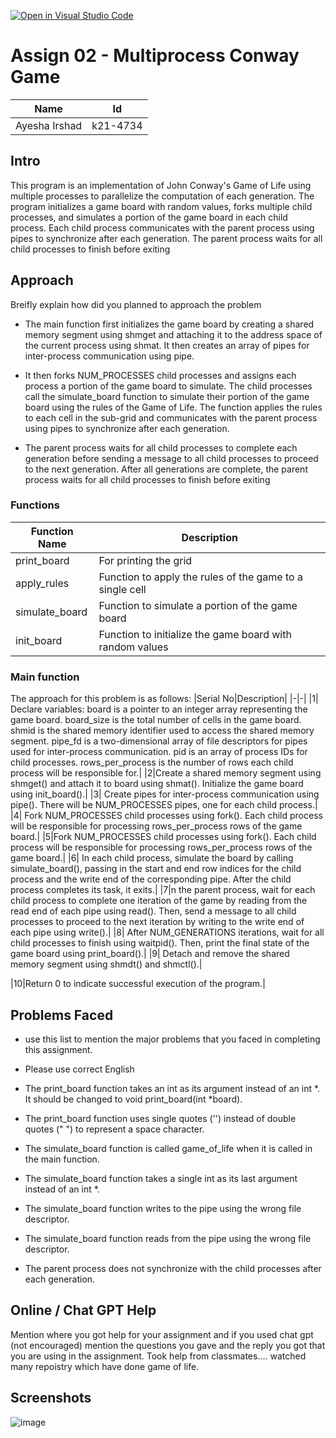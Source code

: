 [![Open in Visual Studio Code](https://classroom.github.com/assets/open-in-vscode-c66648af7eb3fe8bc4f294546bfd86ef473780cde1dea487d3c4ff354943c9ae.svg)](https://classroom.github.com/online_ide?assignment_repo_id=10686574&assignment_repo_type=AssignmentRepo)
# Assign 02 - Multiprocess Conway Game
|Name|Id|
|-|-|
|Ayesha Irshad|k21-4734|


## Intro  
This program is an implementation of John Conway's Game of Life using multiple processes to parallelize the computation of each generation. The program initializes a game board with random values, forks multiple child processes, and simulates a portion of the game board in each child process. Each child process communicates with the parent process using pipes to synchronize after each generation. The parent process waits for all child processes to finish before exiting
## Approach
Breifly explain how did you planned to approach the problem  

+ The main function first initializes the game board by creating a shared memory segment using shmget and attaching it to the address space of the current process using shmat. It then creates an array of pipes for inter-process communication using pipe.

+ It then forks NUM_PROCESSES child processes and assigns each process a portion of the game board to simulate. The child processes call the simulate_board function to simulate their portion of the game board using the rules of the Game of Life. The function applies the rules to each cell in the sub-grid and communicates with the parent process using pipes to synchronize after each generation.

+ The parent process waits for all child processes to complete each generation before sending a message to all child processes to proceed to the next generation. After all generations are complete, the parent process waits for all child processes to finish before exiting

### Functions
|Function Name|Description|
|-|-|
|print_board|For printing the grid|
|apply_rules	|Function to apply the rules of the game to a single cell|
|simulate_board	|Function to simulate a portion of the game board|
|init_board	|Function to initialize the game board with random values|
### Main function  
The approach for this problem is as follows:
|Serial No|Description|
|-|-|
|1|  Declare variables: board is a pointer to an integer array representing the game board. board_size is the total number of cells in the game board. shmid is the shared memory identifier used to access the shared memory segment. pipe_fd is a two-dimensional array of file descriptors for pipes used for inter-process communication. pid is an array of process IDs for child processes. rows_per_process is the number of rows each child process will be responsible for.|
|2|Create a shared memory segment using shmget() and attach it to board using shmat(). Initialize the game board using init_board().|
|3|    Create pipes for inter-process communication using pipe(). There will be NUM_PROCESSES pipes, one for each child process.|
|4|    Fork NUM_PROCESSES child processes using fork(). Each child process will be responsible for processing rows_per_process rows of the game board.|
|5|Fork NUM_PROCESSES child processes using fork(). Each child process will be responsible for processing rows_per_process rows of the game board.|
|6|    In each child process, simulate the board by calling simulate_board(), passing in the start and end row indices for the child process and the write end of the corresponding pipe. After the child process completes its task, it exits.|
|7|n the parent process, wait for each child process to complete one iteration of the game by reading from the read end of each pipe using read(). Then, send a message to all child processes to proceed to the next iteration by writing to the write end of each pipe using write().|
|8|    After NUM_GENERATIONS iterations, wait for all child processes to finish using waitpid(). Then, print the final state of the game board using print_board().|
|9|    Detach and remove the shared memory segment using shmdt() and shmctl().|

|10|Return 0 to indicate successful execution of the program.|

    
    






## Problems Faced
+ use this list to mention the major problems that you faced in completing this assignment.
+ Please use correct English
+ The print_board function takes an int as its argument instead of an int *. It should be changed to void print_board(int *board).

+ The print_board function uses single quotes ('') instead of double quotes (" ") to represent a space character. 

+ The simulate_board function is called game_of_life when it is called in the main function. 

+ The simulate_board function takes a single int as its last argument instead of an int *. 

+ The simulate_board function writes to the pipe using the wrong file descriptor. 

+ The simulate_board function reads from the pipe using the wrong file descriptor. 

+ The parent process does not synchronize with the child processes after each generation. 

## Online / Chat GPT Help
Mention where you got help for your assignment and if you used chat gpt (not encouraged) mention the questions you gave and the reply you got that you are using in the assignment.
Took help from classmates.... watched many repoistry which have done game of life.
## Screenshots
![image](https://github.com/NUCES-Khi/multiprocessconwaygame-AyeshaIrshad1337/assets/104616632/2b1752d1-e1d3-4869-8dd2-a6187a5a7c80)
